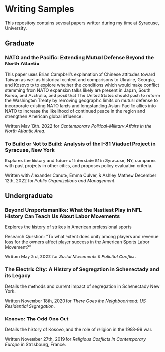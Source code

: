 # Writing Samples
This repository contains several papers written during my time at Syracuse, University.

## Graduate

### NATO and the Pacific: Extending Mutual Defense Beyond the North Atlantic

This paper uses Brian Campbell’s explanation of Chinese attitudes toward Taiwan as well as historical context and comparisons to Ukraine, Georgia, and Kosovo to to explore whether the conditions which would make conflict stemming from NATO expansion talks likely are present in Japan, South Korea, and Australia, and posit that The United States should push to reform the Washington Treaty by removing geographic limits on mutual defense to incorporate existing NATO lands and longstanding Asian-Pacific allies into NATO to increase the likelihood of continued peace in the region and strengthen American global influence.

Written May 13th, 2022 for *Contemporary Political-Military Affairs in the North Atlantic Area*.

### To Build or Not to Build: Analysis of the I-81 Viaduct Project in Syracuse, New York

Explores the history and future of Interstate 81 in Syracuse, NY, compares with past projects in other cities, and proposes policy evaluation criteria. 

Written with Alexander Canute, Emma Culver, & Ashley Mathew December 12th, 2022 for *Public Organizations and Management*.

## Undergraduate

### Beyond Unsportsmanlike: What the Nastiest Play in NFL History Can Teach Us About Labor Movements

Explores the history of strikes in American professional sports.

Research Question: "To what extent does unity among players and revenue loss for the owners affect player success in the American Sports Labor Movement?”

Written May 3rd, 2022 for *Social Movements & Policital Conflict*.

### The Electric City: A History of Segregation in Schenectady and its Legacy

Details the methods and current impact of segregation in Schenectady New York.

Written November 18th, 2020 for *There Goes the Neighboorhood: US Residential Segregation*.

### Kosovo: The Odd One Out

Details the history of Kosovo, and the role of religion in the 1998-99 war.

Written November 27th, 2019 for *Religious Conflicts in Contemporary Europe* in Strasbourg, France.